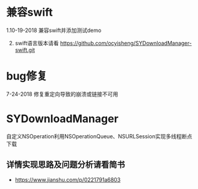 # 兼容swift
1.10-19-2018 兼容swift并添加测试demo

2. swift语言版本请看 https://github.com/ocyisheng/SYDownloadManager-swift.git

# bug修复
7-24-2018 修复重定向导致的崩溃或链接不可用
# SYDownloadManager
自定义NSOperation利用NSOperationQueue、NSURLSession实现多线程断点下载


## 详情实现思路及问题分析请看简书
  * https://www.jianshu.com/p/0221791a6803
